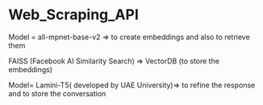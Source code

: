 # Web_Scraping_API

Model = all-mpnet-base-v2 => to create embeddings and also to retrieve them

FAISS (Facebook AI Similarity Search) => VectorDB (to store the embeddings)

Model= Lamini-T5( developed by UAE University)=> to refine the response and to store the conversation
